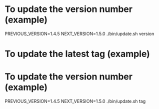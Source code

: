 # To update the version number (example) 
PREVIOUS_VERSION=1.4.5 NEXT_VERSION=1.5.0 ./bin/update.sh version

# To update the latest tag (example)
# To update the version number (example) 
PREVIOUS_VERSION=1.4.5 NEXT_VERSION=1.5.0 ./bin/update.sh tag
